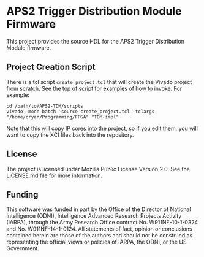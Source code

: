 # APS2 Trigger Distribution Module Firmware

This project provides the source HDL for the APS2 Trigger Distribution Module
firmware.

## Project Creation Script

There is a tcl script `create_project.tcl` that will create the Vivado project
from scratch. See the top of script for examples of how to invoke. For example:

```shell
cd /path/to/APS2-TDM/scripts
vivado -mode batch -source create_project.tcl -tclargs "/home/cryan/Programming/FPGA" "TDM-impl"
```

Note that this will copy IP cores into the project, so if you edit them, you
will want to copy the XCI files back into the repository.

## License

The project is licensed under Mozilla Public License Version 2.0. See the
LICENSE.md file for more information.

## Funding

This software was funded in part by the Office of the Director of National
Intelligence (ODNI), Intelligence Advanced Research Projects Activity (IARPA),
through the Army Research Office contract No. W911NF-10-1-0324 and No.
W911NF-14-1-0124. All statements of fact, opinion or conclusions contained
herein are those of the authors and should not be construed as representing the
official views or policies of IARPA, the ODNI, or the US Government.
